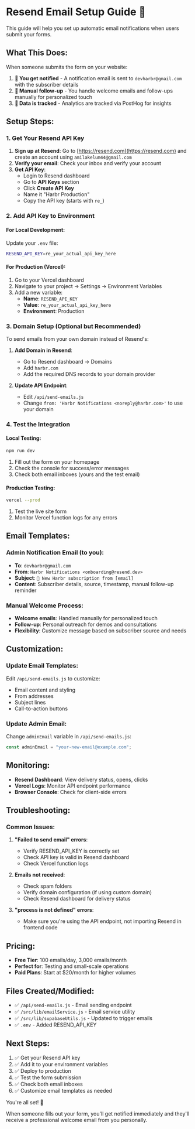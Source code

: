 # Resend Email Setup Guide 📧

This guide will help you set up automatic email notifications when users submit your forms.

## What This Does:

When someone submits the form on your website:

1. **📩 You get notified** - A notification email is sent to `devharbr@gmail.com` with the subscriber details
2. **📝 Manual follow-up** - You handle welcome emails and follow-ups manually for personalized touch
3. **💾 Data is tracked** - Analytics are tracked via PostHog for insights

## Setup Steps:

### 1. Get Your Resend API Key

1. **Sign up at Resend**: Go to [https://resend.com](https://resend.com) and create an account using `amilakelum44@gmail.com`
2. **Verify your email**: Check your inbox and verify your account
3. **Get API Key**:
   - Login to Resend dashboard
   - Go to **API Keys** section
   - Click **Create API Key**
   - Name it "Harbr Production"
   - Copy the API key (starts with `re_`)

### 2. Add API Key to Environment

#### For Local Development:

Update your `.env` file:

```bash
RESEND_API_KEY=re_your_actual_api_key_here
```

#### For Production (Vercel):

1. Go to your Vercel dashboard
2. Navigate to your project → Settings → Environment Variables
3. Add a new variable:
   - **Name**: `RESEND_API_KEY`
   - **Value**: `re_your_actual_api_key_here`
   - **Environment**: Production

### 3. Domain Setup (Optional but Recommended)

To send emails from your own domain instead of Resend's:

1. **Add Domain in Resend**:

   - Go to Resend dashboard → Domains
   - Add `harbr.com`
   - Add the required DNS records to your domain provider

2. **Update API Endpoint**:
   - Edit `/api/send-emails.js`
   - Change `from: 'Harbr Notifications <noreply@harbr.com>'` to use your domain

### 4. Test the Integration

#### Local Testing:

```bash
npm run dev
```

1. Fill out the form on your homepage
2. Check the console for success/error messages
3. Check both email inboxes (yours and the test email)

#### Production Testing:

```bash
vercel --prod
```

1. Test the live site form
2. Monitor Vercel function logs for any errors

## Email Templates:

### Admin Notification Email (to you):

- **To**: `devharbr@gmail.com`
- **From**: `Harbr Notifications <onboarding@resend.dev>`
- **Subject**: `🚢 New Harbr subscription from [email]`
- **Content**: Subscriber details, source, timestamp, manual follow-up reminder

### Manual Welcome Process:

- **Welcome emails**: Handled manually for personalized touch
- **Follow-up**: Personal outreach for demos and consultations
- **Flexibility**: Customize message based on subscriber source and needs

## Customization:

### Update Email Templates:

Edit `/api/send-emails.js` to customize:

- Email content and styling
- From addresses
- Subject lines
- Call-to-action buttons

### Update Admin Email:

Change `adminEmail` variable in `/api/send-emails.js`:

```javascript
const adminEmail = "your-new-email@example.com";
```

## Monitoring:

- **Resend Dashboard**: View delivery status, opens, clicks
- **Vercel Logs**: Monitor API endpoint performance
- **Browser Console**: Check for client-side errors

## Troubleshooting:

### Common Issues:

1. **"Failed to send email" errors**:

   - Verify RESEND_API_KEY is correctly set
   - Check API key is valid in Resend dashboard
   - Check Vercel function logs

2. **Emails not received**:

   - Check spam folders
   - Verify domain configuration (if using custom domain)
   - Check Resend dashboard for delivery status

3. **"process is not defined" errors**:
   - Make sure you're using the API endpoint, not importing Resend in frontend code

## Pricing:

- **Free Tier**: 100 emails/day, 3,000 emails/month
- **Perfect for**: Testing and small-scale operations
- **Paid Plans**: Start at $20/month for higher volumes

## Files Created/Modified:

- ✅ `/api/send-emails.js` - Email sending endpoint
- ✅ `/src/lib/emailService.js` - Email service utility
- ✅ `/src/lib/supabaseUtils.js` - Updated to trigger emails
- ✅ `.env` - Added RESEND_API_KEY

## Next Steps:

1. ✅ Get your Resend API key
2. ✅ Add it to your environment variables
3. ✅ Deploy to production
4. ✅ Test the form submission
5. ✅ Check both email inboxes
6. ✅ Customize email templates as needed

You're all set! 🚀

When someone fills out your form, you'll get notified immediately and they'll receive a professional welcome email from you personally.
